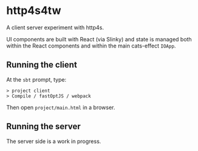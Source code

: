# http4s4tw

A client server experiment with http4s.

UI components are built with React (via Slinky) and state is managed both within
the React components and within the main cats-effect `IOApp`.

## Running the client

At the `sbt` prompt, type:

```
> project client
> Compile / fastOptJS / webpack
```

Then open `project/main.html` in a browser.

## Running the server

The server side is a work in progress.
